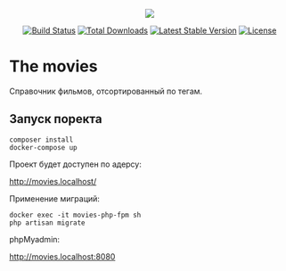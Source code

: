<p align="center"><img src="https://laravel.com/assets/img/components/logo-laravel.svg"></p>

<p align="center">
<a href="https://travis-ci.org/laravel/framework"><img src="https://travis-ci.org/laravel/framework.svg" alt="Build Status"></a>
<a href="https://packagist.org/packages/laravel/framework"><img src="https://poser.pugx.org/laravel/framework/d/total.svg" alt="Total Downloads"></a>
<a href="https://packagist.org/packages/laravel/framework"><img src="https://poser.pugx.org/laravel/framework/v/stable.svg" alt="Latest Stable Version"></a>
<a href="https://packagist.org/packages/laravel/framework"><img src="https://poser.pugx.org/laravel/framework/license.svg" alt="License"></a>
</p>

# The movies

Справочник фильмов, отсортированный по тегам.

## Запуск поректа

```
composer install
docker-compose up
```

Проект будет доступен по адерсу:

http://movies.localhost/

Применение миграций:
```
docker exec -it movies-php-fpm sh
php artisan migrate
```

phpMyadmin:

http://movies.localhost:8080